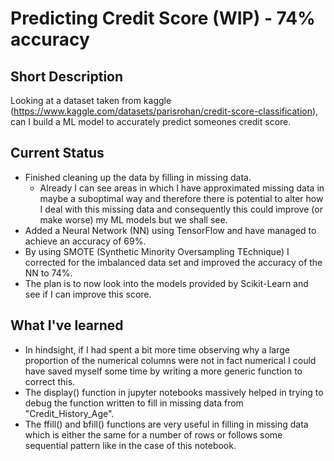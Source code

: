 # Predicting Credit Score (WIP) - 74% accuracy

## Short Description
Looking at a dataset taken from kaggle (https://www.kaggle.com/datasets/parisrohan/credit-score-classification), can I build a ML model to accurately predict someones credit score.

## Current Status
- Finished cleaning up the data by filling in missing data. 
  - Already I can see areas in which I have approximated missing data in maybe a suboptimal way and therefore there is potential to alter how I deal with this missing data and consequently this could improve (or make worse) my ML models but we shall see.
- Added a Neural Network (NN) using TensorFlow and have managed to achieve an accuracy of 69%.
- By using SMOTE (Synthetic Minority Oversampling TEchnique) I corrected for the imbalanced data set and improved the accuracy of the NN to 74%.
- The plan is to now look into the models provided by Scikit-Learn and see if I can improve this score. 


## What I've learned
- In hindsight, if I had spent a bit more time observing why a large proportion of the numerical columns were not in fact numerical I could have saved myself some time by writing a more generic function to correct this.
- The display() function in jupyter notebooks massively helped in trying to debug the function written to fill in missing data from "Credit_History_Age".
- The ffill() and bfill() functions are very useful in filling in missing data which is either the same for a number of rows or follows some sequential pattern like in the case of this notebook.
